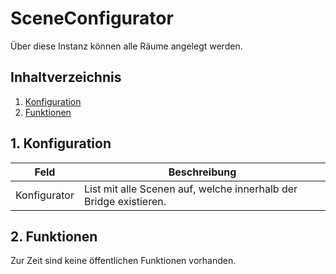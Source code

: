 # SceneConfigurator
   Über diese Instanz können alle Räume angelegt werden.
     
   ## Inhaltverzeichnis
   1. [Konfiguration](#1-konfiguration)
   2. [Funktionen](#2-funktionen)
   
   ## 1. Konfiguration
   
   Feld | Beschreibung
   ------------ | ----------------
   Konfigurator | List mit alle Scenen auf, welche innerhalb der Bridge existieren.
   
  ## 2. Funktionen

  Zur Zeit sind keine öffentlichen Funktionen vorhanden.